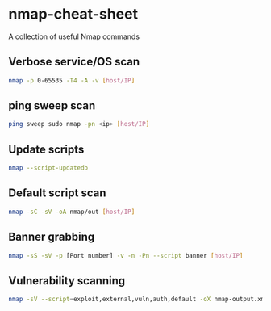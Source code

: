 # nmap-cheat-sheet
A collection of useful Nmap commands

## Verbose service/OS scan

```Bash
nmap -p 0-65535 -T4 -A -v [host/IP]
```
## ping sweep scan
```Bash
ping sweep sudo nmap -pn <ip> [host/IP]
```
## Update scripts
```Bash
nmap --script-updatedb
```

## Default script scan
```Bash
nmap -sC -sV -oA nmap/out [host/IP]
```

## Banner grabbing
```Bash
nmap -sS -sV -p [Port number] -v -n -Pn --script banner [host/IP]
```

## Vulnerability scanning
```Bash
nmap -sV --script=exploit,external,vuln,auth,default -oX nmap-output.xml --webxml [host/IP]
```

